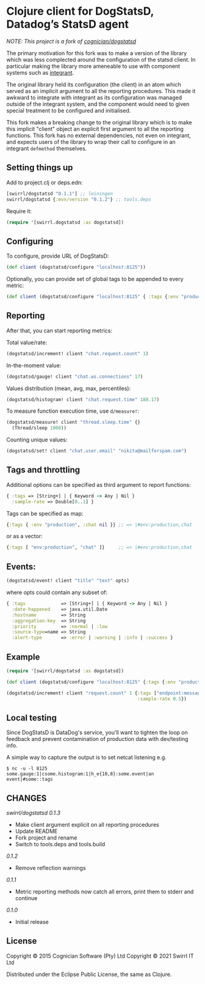 # Clojure client for DogStatsD, Datadog’s StatsD agent

*NOTE: This project is a fork of [cognician/dogstatsd](https://github.com/Cognician/dogstatsd-clj)*

The primary motivation for this fork was to make a version of the
library which was less complected around the configuration of the
statsd client. In particular making the library more ameneable to use
with component systems such as [integrant](https://github.com/weavejester/integrant).

The original library held its configuration (the client) in an atom
which served as an implicit argument to all the reporting procedures.
This made it awkward to integrate with integrant as its configuration
was managed outside of the integrant system, and the component would
need to given special treatment to be configured and initialised.

This fork makes a breaking change to the original library which is to
make this implicit "client" object an explicit first argument to all
the reporting functions.  This fork has no external dependencies, not
even on integrant, and expects users of the library to wrap their call
to configure in an integrant `defmethod` themselves.

## Setting things up

Add to project.clj or deps.edn:

```clj
[swirrl/dogstatsd "0.1.1"] ;; leiningen
swirrl/dogstatsd {:mvn/version "0.1.2"} ;; tools.deps
```

Require it:

```clj
(require '[swirrl.dogstatsd :as dogstatsd])
```


## Configuring

To configure, provide URL of DogStatsD:

```clj
(def client (dogstatsd/configure "localhost:8125"))
```

Optionally, you can provide set of global tags to be appended to every metric:

```clj
(def client (dogstatsd/configure "localhost:8125" { :tags {:env "production", :project "Secret"} }))
```


## Reporting

After that, you can start reporting metrics:

Total value/rate:

```clj
(dogstatsd/increment! client "chat.request.count" 1)
```

In-the-moment value:

```clj
(dogstatsd/gauge! client "chat.ws.connections" 17)
```

Values distribution (mean, avg, max, percentiles):

```clj
(dogstatsd/histogram! client "chat.request.time" 188.17)
```

To measure function execution time, use `d/measure!`:

```clj
(dogstatsd/measure! client "thread.sleep.time" {}
  (Thread/sleep 1000))
```

Counting unique values:

```clj
(dogstatsd/set! client "chat.user.email" "nikita@mailforspam.com")
```


## Tags and throttling

Additional options can be specified as third argument to report functions:

```clj
{ :tags => [String+] | { Keyword -> Any | Nil }
  :sample-rate => Double[0..1] }
```

Tags can be specified as map:

```clj
{:tags { :env "production", :chat nil }} ;; => |#env:production,chat
```

or as a vector:

```clj
{:tags [ "env:production", "chat" ]}     ;; => |#env:production,chat
```


## Events:

```clj
(dogstatsd/event! client "title" "text" opts)
```

where opts could contain any subset of:

```clj
{ :tags             => [String+] | { Keyword -> Any | Nil }
  :date-happened    => java.util.Date
  :hostname         => String
  :aggregation-key  => String
  :priority         => :normal | :low
  :source-type=name => String
  :alert-type       => :error | :warning | :info | :success }
```


## Example

```clj
(require '[swirrl/dogstatsd :as dogstatsd])

(def client (dogstatsd/configure "localhost:8125" {:tags {:env "production"}}))

(dogstatsd/increment! client "request.count" 1 {:tags ["endpoint:messages__list"]
                                                :sample-rate 0.5})
```

## Local testing

Since DogStatsD is DataDog's service, you'll want to tighten the loop
on feedback and prevent contamination of production data with
dev/testing info.

A simple way to capture the output is to set netcat listening e.g.

```
$ nc -u -l 8125
some.gauge:1|csome.histogram:1|h_e{10,8}:some.event|an event|#some::tags
```

## CHANGES

*swirrl/dogstatsd 0.1.3*

- Make client argument explicit on all reporting procedures
- Update README
- Fork project and rename
- Switch to tools.deps and tools.build


*0.1.2*

- Remove reflection warnings

*0.1.1*

- Metric reporting methods now catch all errors, print them to stderr and continue

*0.1.0*

- Initial release

## License

Copyright © 2015 Cognician Software (Pty) Ltd
Copyright © 2021 Swirrl IT Ltd

Distributed under the Eclipse Public License, the same as Clojure.

